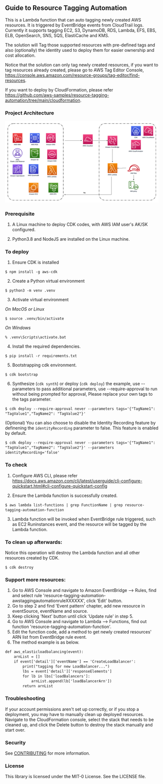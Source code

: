 ## Guide to Resource Tagging Automation
This is a Lambda function that can auto tagging newly created AWS resources. It is triggered by EventBridge events from CloudTrail logs. Currently it supports tagging EC2, S3, DynamoDB, RDS, Lambda, EFS, EBS, ELB, OpenSearch, SNS, SQS, ElastiCache and KMS.

The solution will Tag those supported resources with pre-defined tags and also (optionally) the identity used to deploy them for easier ownership and cost allocation.

Notice that the solution can only tag newly created resources, if you want to tag resources already created, please go to AWS Tag Editor Console, https://console.aws.amazon.com/resource-groups/tag-editor/find-resources.

If you want to deploy by CloudFormation, please refer https://github.com/aws-samples/resource-tagging-automation/tree/main/cloudformation.


### Project Architecture
![ProjectArchitecture](docs/architecture.png)


### Prerequisite
1. A Linux machine to deploy CDK codes, with AWS IAM user's AK/SK configured.

2. Python3.8 and NodeJS are installed on the Linux machine.


### To deploy
1. Ensure CDK is installed
```
$ npm install -g aws-cdk
```

2. Create a Python virtual environment
```
$ python3 -m venv .venv
```

3. Activate virtual environment

_On MacOS or Linux_
```
$ source .venv/bin/activate
```

_On Windows_
```
% .venv\Scripts\activate.bat
```

4. Install the required dependencies.

```
$ pip install -r requirements.txt
```

5. Bootstrapping cdk environment.

```
$ cdk bootstrap
```

6. Synthesize (`cdk synth`) or deploy (`cdk deploy`) the example, use --parameters to pass additional parameters, use --require-approval to run without being prompted for approval, Please replace your own tags to the tags parameter.

```
$ cdk deploy --require-approval never --parameters tags='{"TagName1": "TagValue1","TagName2": "TagValue2"}'
```

(Optional) You can also choose to disable the Identity Recording feature by definening the `identityRecording` parameter to false. This feature is enabled by default.

```
$ cdk deploy --require-approval never --parameters tags='{"TagName1": "TagValue1","TagName2": "TagValue2"}' --parameters identityRecording='false'
```

### To check
1. Configure AWS CLI, please refer https://docs.aws.amazon.com/cli/latest/userguide/cli-configure-quickstart.html#cli-configure-quickstart-config

2. Ensure the Lambda function is successfully created.

```
$ aws lambda list-functions | grep FunctionName | grep resource-tagging-automation-function
```

3. Lambda function will be invoked when EventBridge rule triggered, such as EC2 Runinstances event, and the resource will be tagged by the Lambda function.


### To clean up afterwards:
Notice this operation will destroy the Lambda function and all other resources created by CDK.

```
$ cdk destroy
```

### Support more resources:
1. Go to AWS Console and navigate to Amazon EventBridge --> Rules, find and select rule 'resource-tagging-automation-awstaggingautomationruleXXXXXX', click 'Edit' button.
2. Go to step 2 and find 'Event pattern' chapter, add new resource in eventSource, eventName and source.
3. Keep clicking 'Next' button until click 'Update rule' in step 5.
4. Go to AWS Console and navigate to Lambda --> Functions, find out function 'resource-tagging-automation-function'.
5. Edit the function code, add a method to get newly created resources' ARN list from EventBridge rule event.
6. The method example is as below.
```
def aws_elasticloadbalancing(event):
    arnList = []
    if event['detail']['eventName'] == 'CreateLoadBalancer':
        print("tagging for new LoadBalancer...")
        lbs = event['detail']['responseElements']
        for lb in lbs['loadBalancers']:
            arnList.append(lb['loadBalancerArn'])
        return arnList
```

### Troubleshooting
If your account permissions aren't set up correctly, or if you stop a deployment, you may have to manually clean up deployed resources. Navigate to the CloudFormation console, select the stack that needs to be cleaned up, and click the Delete button to destroy the stack manually and start over.


### Security
See [CONTRIBUTING](CONTRIBUTING.md#security-issue-notifications) for more information.


### License
This library is licensed under the MIT-0 License. See the LICENSE file.
